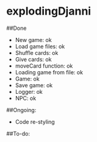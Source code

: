 # explodingDjanni

##Done
- New game: ok
- Load game files: ok
- Shuffle cards: ok
- Give cards: ok
- moveCard function: ok
- Loading game from file: ok
- Game: ok
- Save game: ok
- Logger: ok
- NPC: ok

##Ongoing:
- Code re-styling



##To-do:
